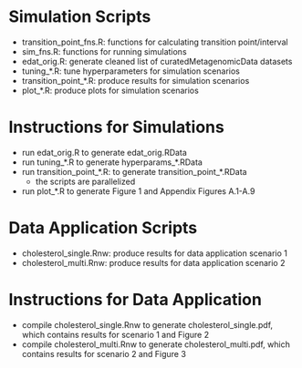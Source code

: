 
# Simulation Scripts
- transition_point_fns.R: functions for calculating transition point/interval
- sim_fns.R: functions for running simulations
- edat_orig.R: generate cleaned list of curatedMetagenomicData datasets
- tuning_\*.R: tune hyperparameters for simulation scenarios
- transition_point_\*.R: produce results for simulation scenarios
- plot_\*.R: produce plots for simulation scenarios

# Instructions for Simulations
- run edat_orig.R to generate edat_orig.RData
- run tuning_\*.R to generate hyperparams_\*.RData 
- run transition_point_\*.R: to generate transition_point_\*.RData
	- the scripts are parallelized
- run plot_\*.R to generate Figure 1 and Appendix Figures A.1-A.9

# Data Application Scripts
- cholesterol_single.Rnw: produce results for data application scenario 1
- cholesterol_multi.Rnw: produce results for data application scenario 2

# Instructions for Data Application
- compile cholesterol_single.Rnw to generate cholesterol_single.pdf, which contains results for scenario 1 and Figure 2
- compile cholesterol_multi.Rnw to generate cholesterol_multi.pdf, which contains results for scenario 2 and Figure 3